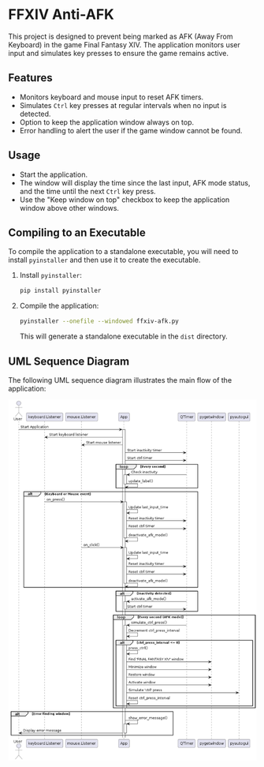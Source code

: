 # FFXIV Anti-AFK

This project is designed to prevent being marked as AFK (Away From Keyboard) in the game Final Fantasy XIV. The application monitors user input and simulates key presses to ensure the game remains active.

## Features

- Monitors keyboard and mouse input to reset AFK timers.
- Simulates `Ctrl` key presses at regular intervals when no input is detected.
- Option to keep the application window always on top.
- Error handling to alert the user if the game window cannot be found.

## Usage

- Start the application.
- The window will display the time since the last input, AFK mode status, and the time until the next `Ctrl` key press.
- Use the "Keep window on top" checkbox to keep the application window above other windows.

## Compiling to an Executable

To compile the application to a standalone executable, you will need to install `pyinstaller` and then use it to create the executable.

1. Install `pyinstaller`:
    ```bash
    pip install pyinstaller
    ```

2. Compile the application:
    ```bash
    pyinstaller --onefile --windowed ffxiv-afk.py
    ```

   This will generate a standalone executable in the `dist` directory.

## UML Sequence Diagram

The following UML sequence diagram illustrates the main flow of the application:

![UML Sequence Diagram](https://github.com/Brappp/FFXIV-AFK/blob/main/uml.jpeg)

